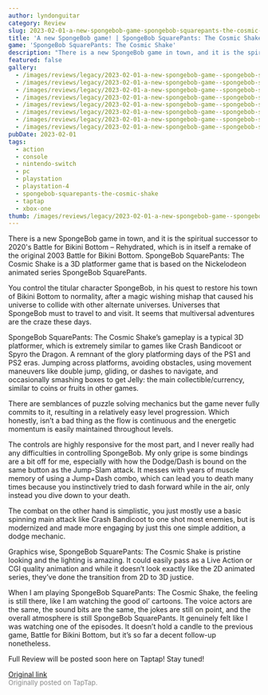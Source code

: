 ```yaml
---
author: lyndonguitar
category: Review
slug: 2023-02-01-a-new-spongebob-game-spongebob-squarepants-the-cosmic-shake-first-impressions
title: 'A new SpongeBob game! | SpongeBob SquarePants: The Cosmic Shake - First Impressions'
game: 'SpongeBob SquarePants: The Cosmic Shake'
description: "There is a new SpongeBob game in town, and it is the spiritual successor to 2020's Battle for Bikini Bottom – Rehydrated, which is in itself a remake of the original 2003 Battle for Bikini Bottom. SpongeBob SquarePants: The Cosmic Shake is a 3D platformer game that is based on the Nickelodeon animated series SpongeBob SquarePants."
featured: false
gallery:
  - /images/reviews/legacy/2023-02-01-a-new-spongebob-game--spongebob-squarepants-the-cosmic-shake---first-impressions-0.avif
  - /images/reviews/legacy/2023-02-01-a-new-spongebob-game--spongebob-squarepants-the-cosmic-shake---first-impressions-1.avif
  - /images/reviews/legacy/2023-02-01-a-new-spongebob-game--spongebob-squarepants-the-cosmic-shake---first-impressions-2.avif
  - /images/reviews/legacy/2023-02-01-a-new-spongebob-game--spongebob-squarepants-the-cosmic-shake---first-impressions-3.avif
  - /images/reviews/legacy/2023-02-01-a-new-spongebob-game--spongebob-squarepants-the-cosmic-shake---first-impressions-4.avif
  - /images/reviews/legacy/2023-02-01-a-new-spongebob-game--spongebob-squarepants-the-cosmic-shake---first-impressions-5.avif
  - /images/reviews/legacy/2023-02-01-a-new-spongebob-game--spongebob-squarepants-the-cosmic-shake---first-impressions-6.avif
  - /images/reviews/legacy/2023-02-01-a-new-spongebob-game--spongebob-squarepants-the-cosmic-shake---first-impressions-7.avif
pubDate: 2023-02-01
tags:
  - action
  - console
  - nintendo-switch
  - pc
  - playstation
  - playstation-4
  - spongebob-squarepants-the-cosmic-shake
  - taptap
  - xbox-one
thumb: /images/reviews/legacy/2023-02-01-a-new-spongebob-game--spongebob-squarepants-the-cosmic-shake---first-impressions-0.avif
---
```


There is a new SpongeBob game in town, and it is the spiritual successor to 2020's Battle for Bikini Bottom – Rehydrated, which is in itself a remake of the original 2003 Battle for Bikini Bottom. SpongeBob SquarePants: The Cosmic Shake is a 3D platformer game that is based on the Nickelodeon animated series SpongeBob SquarePants.

You control the titular character SpongeBob, in his quest to restore his town of Bikini Bottom to normality, after a magic wishing mishap that caused his universe to collide with other alternate universes. Universes that SpongeBob must to travel to and visit. It seems that multiversal adventures are the craze these days.

SpongeBob SquarePants: The Cosmic Shake’s gameplay is a typical 3D platformer, which is extremely similar to games like Crash Bandicoot or Spyro the Dragon.  A remnant of the glory platforming days of the PS1 and PS2 eras. Jumping across platforms, avoiding obstacles, using movement maneuvers like double jump, gliding, or dashes to navigate, and occasionally smashing boxes to get Jelly: the main collectible/currency, similar to coins or fruits in other games.

There are semblances of puzzle solving mechanics but the game never fully commits to it, resulting in a relatively easy level progression. Which honestly, isn’t a bad thing as the flow is continuous and the energetic momentum is easily maintained throughout levels.

The controls are highly responsive for the most part, and I never really had any difficulties in controlling SpongeBob. My only gripe is some bindings are a bit off for me, especially with how the Dodge/Dash is bound on the same button as the Jump-Slam attack. It messes with years of muscle memory of using a Jump+Dash combo, which can lead you to death many times because you instinctively tried to dash forward while in the air, only instead you dive down to your death.

The combat on the other hand is simplistic, you just mostly use a basic spinning main attack like Crash Bandicoot to one shot most enemies, but is modernized and made more engaging by just this one simple addition, a dodge mechanic.

Graphics wise, SpongeBob SquarePants: The Cosmic Shake is pristine looking and the lighting is amazing. It could easily pass as a Live Action or CGI quality animation and while it doesn’t look exactly like the 2D animated series, they’ve done the transition from 2D to 3D justice.

When I am playing SpongeBob SquarePants: The Cosmic Shake, the feeling is still there, like I am watching the good ol’ cartoons. The voice actors are the same, the sound bits are the same, the jokes are still on point, and the overall atmosphere is still SpongeBob SquarePants. It genuinely felt like I was watching one of the episodes. It doesn’t hold a candle to the previous game, Battle for Bikini Bottom, but it’s so far a decent follow-up nonetheless.

Full Review will be posted soon here on Taptap! Stay tuned!

[Original link](https://www.taptap.io/post/4413010)<br><span style="font-size: 0.95em; color: #888;">Originally posted on TapTap.</span>
